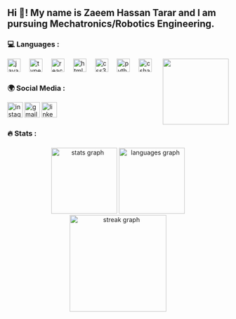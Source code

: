 <h2 align="left">Hi 👋! My name is Zaeem Hassan Tarar and I am pursuing Mechatronics/Robotics Engineering. </h2>

<h3 align="left">💻 Languages :</h3>

<img align="right" height="150" src="https://media0.giphy.com/media/feaa6fHW4feNW6rX3K/giphy.gif?cid=6c09b952r5y2mw37fz3e89tma1ruq5jbsxl8brewcirwoey5&ep=v1_internal_gif_by_id&rid=giphy.gif&ct=s"  />

<div align="left">
  <img src="https://cdn.jsdelivr.net/gh/devicons/devicon/icons/javascript/javascript-original.svg" height="30" alt="javascript logo"  />
  <img width="12" />
  <img src="https://cdn.jsdelivr.net/gh/devicons/devicon/icons/typescript/typescript-original.svg" height="30" alt="typescript logo"  />
  <img width="12" />
  <img src="https://cdn.jsdelivr.net/gh/devicons/devicon/icons/react/react-original.svg" height="30" alt="react logo"  />
  <img width="12" />
  <img src="https://cdn.jsdelivr.net/gh/devicons/devicon/icons/html5/html5-original.svg" height="30" alt="html5 logo"  />
  <img width="12" />
  <img src="https://cdn.jsdelivr.net/gh/devicons/devicon/icons/css3/css3-original.svg" height="30" alt="css3 logo"  />
  <img width="12" />
  <img src="https://cdn.jsdelivr.net/gh/devicons/devicon/icons/python/python-original.svg" height="30" alt="python logo"  />
  <img width="12" />
  <img src="https://cdn.jsdelivr.net/gh/devicons/devicon/icons/csharp/csharp-original.svg" height="30" alt="csharp logo"  />
</div>


<h3 align="left">🌍 Social Media :</h3>

<div align="left">
  <img src="https://img.shields.io/static/v1?message=Instagram&logo=instagram&label=&color=E4405F&logoColor=white&labelColor=&style=for-the-badge" height="35" alt="instagram logo"  />
  <img src="https://img.shields.io/static/v1?message=Gmail&logo=gmail&label=&color=D14836&logoColor=white&labelColor=&style=for-the-badge" height="35" alt="gmail logo"  />
  <img src="https://img.shields.io/static/v1?message=LinkedIn&logo=linkedin&label=&color=0077B5&logoColor=white&labelColor=&style=for-the-badge" height="35" alt="linkedin logo"  />
</div>

<h3 align="left">🔥 Stats :</h3>

###

<div align="center">
  <img src="https://github-readme-stats.vercel.app/api?username=ZaeemTarrar&hide_title=false&hide_rank=false&show_icons=true&include_all_commits=true&count_private=true&disable_animations=false&theme=dark&locale=en&hide_border=true" height="150" alt="stats graph"  />
  <img src="https://github-readme-stats.vercel.app/api/top-langs?username=ZaeemTarrar&locale=en&hide_title=false&layout=compact&card_width=320&langs_count=5&theme=dark&hide_border=true" height="150" alt="languages graph"  />
  <img src="https://streak-stats.demolab.com?user=ZaeemTarrar&locale=en&mode=daily&theme=dark&hide_border=truee&border_radius=5&order=3" height="220" alt="streak graph"  />
</div>

###



###



